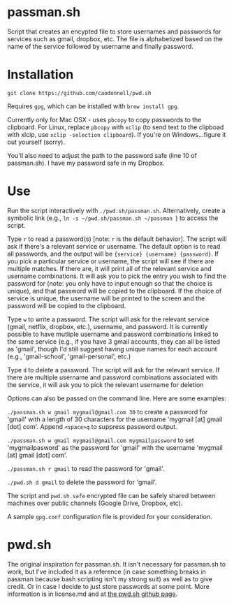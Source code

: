  
# passman.sh

Script that creates an encypted file to store usernames and passwords for services such as gmail, dropbox, etc. The file is alphabetized based on the name of the service followed by username and finally password.

# Installation

    git clone https://github.com/caodonnell/pwd.sh

Requires `gpg`, which can be installed with `brew install gpg`.

Currently only for Mac OSX - uses `pbcopy` to copy passwords to the clipboard. For Linux, replace `pbcopy` with `xclip` (to send text to the clipboad with xlcip, use `xclip -selection clipboard`). If you're on Windows...figure it out yourself (sorry).

You'll also need to adjust the path to the password safe (line 10 of passman.sh). I have my password safe in my Dropbox.

# Use

Run the script interactively with `./pwd.sh/passman.sh`.  Alternatively, create a symbolic link (e.g., `ln -s ~/pwd.sh/passman.sh ~/passman `) to access the script. 

Type `r` to read a password(s) [note: `r` is the default behavior]. The script will ask if there's a relevant service or username. The default option is to read all passwords, and the output will be `{service} {username} {password}`. If you pick a particular service or username, the script will see if there are multiple matches. If there are, it will print all of the relevant service and username combinations. It will ask you to pick the entry you wish to find the password for (note: you only have to input enough so that the choice is unique), and that password will be copied to the clipboard. If the choice of service is unique, the username will be printed to the screen and the password will be copied to the clipboard. 

Type `w` to write a password. The script will ask for the relevant service (gmail, netflix, dropbox, etc.), username, and password. It is currently possible to have mutliple username and password combinations linked to the same service (e.g., if you have 3 gmail accounts, they can all be listed as 'gmail', though I'd still suggest having unique names for each account (e.g., 'gmail-school', 'gmail-personal', etc.)

Type `d` to delete a password. The script will ask for the relevant service. If there are multiple username and password combinations associated with the service, it will ask you to pick the relevant username for deletion

Options can also be passed on the command line. Here are some examples:

`./passman.sh w gmail mygmail@gmail.com 30` to create a password for 'gmail' with a length of 30 characters for the username 'mygmail [at] gmail [dot] com'. Append `<space>q` to suppress password output.

`./passman.sh w gmail mygmail@gmail.com mygmailpassword` to set 'mygmailpasword' as the password for 'gmail' with the username 'mygmail [at] gmail [dot] com'.

`./passman.sh r gmail` to read the password for 'gmail'.

`./pwd.sh d gmail` to delete the password for 'gmail'.

The script and `pwd.sh.safe` encrypted file can be safely shared between machines over public channels (Google Drive, Dropbox, etc).

A sample `gpg.conf` configuration file is provided for your consideration.


# pwd.sh

The original inspiration for passman.sh. It isn't necessary for passman.sh to work, but I've included it as a reference (in case something breaks in passman because bash scripting isn't my strong suit) as well as to give credit. Or in case I decide to just store passwords at some point. More information is in license.md and at [the pwd.sh github page](https://github.com/drduh/pwd.sh).
